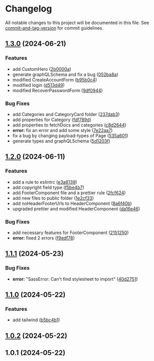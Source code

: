 # Changelog

All notable changes to this project will be documented in this file. See [commit-and-tag-version](https://github.com/absolute-version/commit-and-tag-version) for commit guidelines.

## [1.3.0](https://github.com/Farhang-Osman/TechWorld/compare/v1.2.0...v1.3.0) (2024-06-21)


### Features

* add CustomHero ([2b0000a](https://github.com/Farhang-Osman/TechWorld/commit/2b0000a74ccf3c22facb91b825789e7beac925c5))
* generate graphQLSchema and fix a bug ([052ba8a](https://github.com/Farhang-Osman/TechWorld/commit/052ba8ac010028b89e0fe261ca55bd45cc53ca55))
* modified CreateAccountForm ([b95b0c4](https://github.com/Farhang-Osman/TechWorld/commit/b95b0c48f5d84ed31d8d8e6266a5bd81e241f8cc))
* modified login ([d513d49](https://github.com/Farhang-Osman/TechWorld/commit/d513d49c3dc7bd687fbc0dffebb18ebef8cd071d))
* modified RecoverPasswordForm ([9df0944](https://github.com/Farhang-Osman/TechWorld/commit/9df0944ec248b6dbeb505eb6c5f86d4fa12aceb7))


### Bug Fixes

* add Categories and CategoryCard folder ([237dab3](https://github.com/Farhang-Osman/TechWorld/commit/237dab3b5941aeb9cfb272a5a97a162ebd0181bd))
* add properties for Category ([fdf789d](https://github.com/Farhang-Osman/TechWorld/commit/fdf789d09555ec485bdf081769e727c9ab4b43fb))
* add properties to fetchDocs and categories ([c8d2644](https://github.com/Farhang-Osman/TechWorld/commit/c8d2644cad47f5e241fa6ee279f7d80f082a4041))
* **error:** fix an error and add some style ([7e22aa7](https://github.com/Farhang-Osman/TechWorld/commit/7e22aa7cfe5809dfcad046a2406b38d7e526579c))
* fix a bug by changing payload-types of Page ([535a601](https://github.com/Farhang-Osman/TechWorld/commit/535a60178e383c05962f8d070542ee3584187ffd))
* generate types and graphQLSchema ([5d1203f](https://github.com/Farhang-Osman/TechWorld/commit/5d1203f304b2cee56f5b59910ca978af1ddc2265))

## [1.2.0](https://github.com/Farhang-Osman/TechWorld/compare/v1.1.1...v1.2.0) (2024-06-11)


### Features

* add a rule to eslintrc ([e3a6139](https://github.com/Farhang-Osman/TechWorld/commit/e3a613972c0b441cc6fe5cb8b7c2eca669cca11d))
* add copyright field type ([f5be4b7](https://github.com/Farhang-Osman/TechWorld/commit/f5be4b796fca9f7e3665ca0920d211018af1a5de))
* add FooterComponent file and a prettier rule ([2fcf624](https://github.com/Farhang-Osman/TechWorld/commit/2fcf62465b404e00c5422761f56cc53d6d255826))
* add new files to public folder ([1e2cf33](https://github.com/Farhang-Osman/TechWorld/commit/1e2cf3340d28b52b9aa2af8e3fbb453e6009109b))
* add noHeaderFooterUrls to HeaderComponent ([8a6f40b](https://github.com/Farhang-Osman/TechWorld/commit/8a6f40b443cf0aee5c7add2d5e455e53a8926d14))
* upgraded prettier and modified HeaderComponent ([da16e46](https://github.com/Farhang-Osman/TechWorld/commit/da16e467f3e4e891b1ca036733078e1f7e5bda33))


### Bug Fixes

* add necessary features for FooterComponent ([2151250](https://github.com/Farhang-Osman/TechWorld/commit/2151250211aeaf3ba9e5fd09bb2f31c29531127d))
* **error:** fixed 2 errors ([f9edf78](https://github.com/Farhang-Osman/TechWorld/commit/f9edf787f951405fd235530086d6fcb50167be15))

## [1.1.1](https://github.com/Farhang-Osman/TechWorld/compare/v1.1.0...v1.1.1) (2024-05-23)


### Bug Fixes

* **error:** "SassError: Can't find stylesheet to import" ([40d2751](https://github.com/Farhang-Osman/TechWorld/commit/40d2751c0d15ac80ba99600bc6ea8735bc3f7744))

## [1.1.0](https://github.com/Farhang-Osman/TechWorld/compare/v1.0.2...v1.1.0) (2024-05-22)


### Features

* add tailwind ([b5bc4b1](https://github.com/Farhang-Osman/TechWorld/commit/b5bc4b18bee8bf0b2a79048e28192d029f09d6cc))

## [1.0.2](https://github.com/Farhang-Osman/TechWorld/compare/v1.0.1...v1.0.2) (2024-05-22)

## 1.0.1 (2024-05-22)
